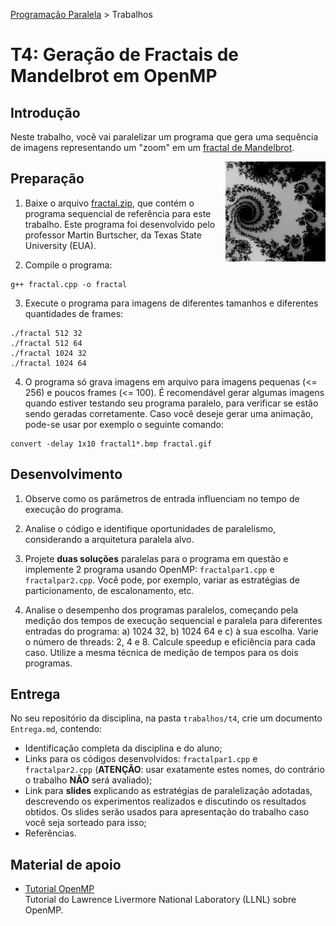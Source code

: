 [Programação Paralela](https://github.com/AndreaInfUFSM/elc139-2019a) > Trabalhos

# T4: Geração de Fractais de Mandelbrot em OpenMP


## Introdução


Neste trabalho, você vai paralelizar um programa que gera uma sequência de imagens representando um "zoom" em um [fractal de Mandelbrot](https://en.wikipedia.org/wiki/Mandelbrot_set). 

<img src="fractal1000.png" height="160px" align="right">


## Preparação

1. Baixe o arquivo [fractal.zip](fractal.zip), que contém o programa sequencial de referência para este trabalho. Este programa foi desenvolvido pelo professor Martin Burtscher, da Texas State University (EUA).

2. Compile o programa:
```
g++ fractal.cpp -o fractal
```

3. Execute o programa para imagens de diferentes tamanhos e diferentes quantidades de frames:
```
./fractal 512 32
./fractal 512 64
./fractal 1024 32
./fractal 1024 64
```

4. O programa só grava imagens em arquivo para imagens pequenas (<= 256) e poucos frames (<= 100). É recomendável gerar algumas imagens quando estiver testando seu programa paralelo, para verificar se estão sendo geradas corretamente. Caso você deseje gerar uma animação, pode-se usar por exemplo o seguinte comando:
```
convert -delay 1x10 fractal1*.bmp fractal.gif
```



## Desenvolvimento



1. Observe como os parâmetros de entrada influenciam no tempo de execução do programa.

2. Analise o código e identifique oportunidades de paralelismo, considerando a arquitetura paralela alvo.

3. Projete **duas soluções** paralelas para o programa em questão e implemente 2 programa usando OpenMP: `fractalpar1.cpp` e `fractalpar2.cpp`. Você pode, por exemplo, variar as estratégias de particionamento, de escalonamento, etc.

4. Analise o desempenho dos programas paralelos, começando pela medição dos tempos de execução sequencial e paralela para diferentes entradas do programa: a) 1024 32, b) 1024 64 e c) à sua escolha. Varie o número de threads: 2, 4 e 8. Calcule speedup e eficiência para cada caso. Utilize a mesma técnica de medição de tempos para os dois programas. 


## Entrega

No seu repositório da disciplina, na pasta `trabalhos/t4`, crie um documento `Entrega.md`, contendo:
 - Identificação completa da disciplina e do aluno;
 - Links para os códigos desenvolvidos: `fractalpar1.cpp` e `fractalpar2.cpp` (**ATENÇÃO**: usar exatamente estes nomes, do contrário o trabalho **NÃO** será avaliado);
 - Link para **slides** explicando as estratégias de paralelização adotadas, descrevendo os experimentos realizados e discutindo os resultados obtidos. Os slides serão usados para apresentação do trabalho caso você seja sorteado para isso;
 - Referências.




## Material de apoio


- [Tutorial OpenMP](https://computing.llnl.gov/tutorials/openMP/)  
  Tutorial do Lawrence Livermore National Laboratory (LLNL) sobre OpenMP.
